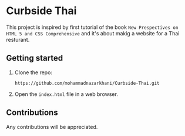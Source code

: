 # Curbside Thai

This project is inspired by first tutorial of the book `New Prespectives on HTML 5 and CSS Comprehensive` and it's about makig a website for a Thai resturant.

## Getting started

1. Clone the repo:

    ```
    https://github.com/mohammadnazarkhani/Curbside-Thai.git
    ```

2. Open the `index.html` file in a web browser.

## Contributions

Any contributions will be appreciated.
